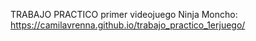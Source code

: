 TRABAJO PRACTICO
primer videojuego
Ninja Moncho:  https://camilavrenna.github.io/trabajo_practico_1erjuego/

